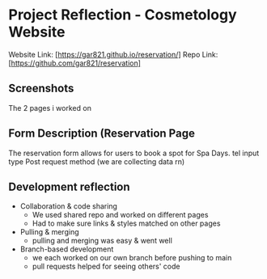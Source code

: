 # Project Reflection - Cosmetology Website


Website Link: [https://gar821.github.io/reservation/]
Repo Link: [https://github.com/gar821/reservation]


## Screenshots


The 2 pages i worked on
![]()
![]()


## Form Description (Reservation Page


The reservation form allows for users to book a spot for Spa Days.
tel input type
Post request method (we are collecting data rn)


## Development reflection


- Collaboration & code sharing
	- We used shared repo and worked on different pages
	- Had to make sure links & styles matched on other pages
- Pulling & merging
	- pulling and merging was easy & went well
- Branch-based development
	- we each worked on our own branch before pushing to main
	- pull requests helped for seeing others' code


